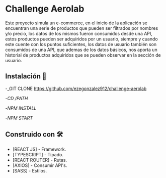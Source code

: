 # Challenge Aerolab

Este proyecto simula un e-commerce, en el inicio de la aplicación se encuentran una serie de productos que pueden ser filtrados por nombres y/o precio, los datos de los mismos fueron consumidos desde una API, estos productos pueden ser adquiridos por un usuario, siempre y cuando este cuente con los puntos suficientes, los datos de usuario también son consumidos de una API, que ademas de los datos básicos, nos aporta un historial de productos adquiridos que se pueden observar en la sección de usuario.

## Instalación 🔧

-_GIT CLONE https://github.com/ezegonzalez912/challenge-aerolab

-_CD /PATH_

-_NPM INSTALL_

-_NPM START_

## Construido con 🛠️

* [REACT JS] - Framework.
* [TYPESCRIPT] - Tipado.
* [REACT ROUTER] - Rutas.
* [AXIOS] - Consumir API's.
* [SASS] - Estilos.
